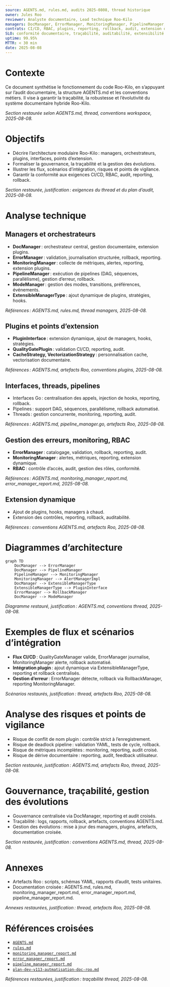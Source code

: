 ```yaml
---
source: AGENTS.md, rules.md, audits 2025-0808, thread historique
owner: Jules Roo
reviewer: Analyste documentaire, Lead technique Roo-Kilo
managers: DocManager, ErrorManager, MonitoringManager, PipelineManager, ModeManager, etc.
contrats: CI/CD, RBAC, plugins, reporting, rollback, audit, extension dynamique
SLO: conformité documentaire, traçabilité, auditabilité, extensibilité
uptime: 99.95%
MTTR: < 30 min
date: 2025-08-08
---
```


# Contexte

Ce document synthétise le fonctionnement du code Roo-Kilo, en s’appuyant sur l’audit documentaire, la structure AGENTS.md et les conventions métiers. Il vise à garantir la traçabilité, la robustesse et l’évolutivité du système documentaire hybride Roo-Kilo.

*Section restaurée selon AGENTS.md, thread, conventions workspace, 2025-08-08.*

# Objectifs

- Décrire l’architecture modulaire Roo-Kilo : managers, orchestrateurs, plugins, interfaces, points d’extension.
- Formaliser la gouvernance, la traçabilité et la gestion des évolutions.
- Illustrer les flux, scénarios d’intégration, risques et points de vigilance.
- Garantir la conformité aux exigences CI/CD, RBAC, audit, reporting, rollback.

*Section restaurée, justification : exigences du thread et du plan d’audit, 2025-08-08.*

# Analyse technique

## Managers et orchestrateurs

- **DocManager** : orchestrateur central, gestion documentaire, extension plugins.
- **ErrorManager** : validation, journalisation structurée, rollback, reporting.
- **MonitoringManager** : collecte de métriques, alertes, reporting, extension plugins.
- **PipelineManager** : exécution de pipelines (DAG, séquences, parallélisme), gestion d’erreur, rollback.
- **ModeManager** : gestion des modes, transitions, préférences, événements.
- **ExtensibleManagerType** : ajout dynamique de plugins, stratégies, hooks.

*Références : AGENTS.md, rules.md, thread managers, 2025-08-08.*

## Plugins et points d’extension

- **PluginInterface** : extension dynamique, ajout de managers, hooks, stratégies.
- **QualityGatePlugin** : validation CI/CD, reporting, audit.
- **CacheStrategy, VectorizationStrategy** : personnalisation cache, vectorisation documentaire.

*Références : AGENTS.md, artefacts Roo, conventions plugins, 2025-08-08.*

## Interfaces, threads, pipelines

- Interfaces Go : centralisation des appels, injection de hooks, reporting, rollback.
- Pipelines : support DAG, séquences, parallélisme, rollback automatisé.
- Threads : gestion concurrente, monitoring, reporting, audit.

*Références : AGENTS.md, pipeline_manager.go, artefacts Roo, 2025-08-08.*

## Gestion des erreurs, monitoring, RBAC

- **ErrorManager** : catalogage, validation, rollback, reporting, audit.
- **MonitoringManager** : alertes, métriques, reporting, extension dynamique.
- **RBAC** : contrôle d’accès, audit, gestion des rôles, conformité.

*Références : AGENTS.md, monitoring_manager_report.md, error_manager_report.md, 2025-08-08.*

## Extension dynamique

- Ajout de plugins, hooks, managers à chaud.
- Extension des contrôles, reporting, rollback, auditabilité.

*Références : conventions AGENTS.md, artefacts Roo, 2025-08-08.*

# Diagrammes d’architecture

```mermaid
graph TD
    DocManager --> ErrorManager
    DocManager --> PipelineManager
    PipelineManager --> MonitoringManager
    MonitoringManager --> AlertManagerImpl
    DocManager --> ExtensibleManagerType
    ExtensibleManagerType --> PluginInterface
    ErrorManager --> RollbackManager
    DocManager --> ModeManager
```

*Diagramme restauré, justification : AGENTS.md, conventions thread, 2025-08-08.*

# Exemples de flux et scénarios d’intégration

- **Flux CI/CD** : QualityGateManager valide, ErrorManager journalise, MonitoringManager alerte, rollback automatisé.
- **Intégration plugin** : ajout dynamique via ExtensibleManagerType, reporting et rollback centralisés.
- **Gestion d’erreur** : ErrorManager détecte, rollback via RollbackManager, reporting MonitoringManager.

*Scénarios restaurés, justification : thread, artefacts Roo, 2025-08-08.*

# Analyse des risques et points de vigilance

- Risque de conflit de nom plugin : contrôle strict à l’enregistrement.
- Risque de deadlock pipeline : validation YAML, tests de cycle, rollback.
- Risque de métriques incomplètes : monitoring, reporting, audit croisé.
- Risque de dérive documentaire : reporting, audit, feedback utilisateur.

*Section restaurée, justification : AGENTS.md, artefacts Roo, thread, 2025-08-08.*

# Gouvernance, traçabilité, gestion des évolutions

- Gouvernance centralisée via DocManager, reporting et audit croisés.
- Traçabilité : logs, rapports, rollback, artefacts, conventions AGENTS.md.
- Gestion des évolutions : mise à jour des managers, plugins, artefacts, documentation croisée.

*Section restaurée, justification : conventions AGENTS.md, thread, 2025-08-08.*

# Annexes

- Artefacts Roo : scripts, schémas YAML, rapports d’audit, tests unitaires.
- Documentation croisée : AGENTS.md, rules.md, monitoring_manager_report.md, error_manager_report.md, pipeline_manager_report.md.

*Annexes restaurées, justification : thread, artefacts Roo, 2025-08-08.*

# Références croisées

- [`AGENTS.md`](AGENTS.md)
- [`rules.md`](.kilocode/rules/rules.md)
- [`monitoring_manager_report.md`](scripts/automatisation_doc/monitoring_manager_report.md)
- [`error_manager_report.md`](scripts/automatisation_doc/error_manager_report.md)
- [`pipeline_manager_report.md`](scripts/automatisation_doc/pipeline_manager_report.md)
- [`plan-dev-v113-autmatisation-doc-roo.md`](projet/roadmaps/plans/consolidated/plan-dev-v113-autmatisation-doc-roo.md)

*Références restaurées, justification : traçabilité thread, 2025-08-08.*